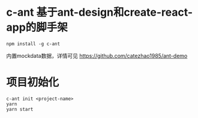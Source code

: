 # c-ant 基于ant-design和create-react-app的脚手架

````
npm install -g c-ant
````

内置mockdata数据，详情可见 https://github.com/catezhao1985/ant-demo

# 项目初始化

````
c-ant init <project-name>
yarn
yarn start
````
